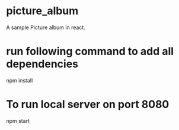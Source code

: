# picture_album
A sample Picture album in react.


# run following command to add all dependencies
npm install


# To run local server on port 8080
npm start